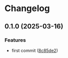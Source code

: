 # Changelog

## 0.1.0 (2025-03-16)


### Features

* first commit ([8c85de2](https://github.com/ozontech/oze-canopen/commit/8c85de2008f3a10a15fffe4e2f7a1ea9762b5341))
